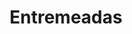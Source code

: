 ---
image: "/assets/uploads/entremeadas-quinta-feira.png"
title: Entremeadas
publish-day: Quinta-Feira
publish: false
price: 450
---